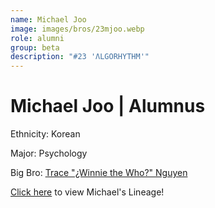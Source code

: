 ```yaml
---
name: Michael Joo
image: images/bros/23mjoo.webp
role: alumni
group: beta
description: "#23 'ΛLGORHYTHM'"
---
```


# Michael Joo | Alumnus
Ethnicity: Korean

Major: Psychology

Big Bro: [Trace "¿Winnie the Who?" Nguyen](07tnguyen)

[Click here](/ujis/) to view Michael's Lineage!
